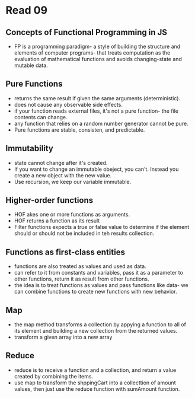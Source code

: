 # Read 09

## Concepts of Functional Programming in JS

- FP is a programming paradigm- a style of building the structure and elements of computer programs- that treats computation as the evaluation of mathematical functions and avoids changing-state and mutable data.

## Pure Functions

- returns the same result if given the same arguments (deterministic).
- does not cause any observable side effects.
- if your function reads external files, it's not a pure function- the file contents can change.
- any function that relies on a random number generator cannot be pure.
- Pure functions are stable, consisten, and predictable.

## Immutability

- state cannot change after it's created.
- If you want to change an immutable obeject, you can't. Instead you create a new object with the new value.
- Use recursion, we keep our variable immutable.

## Higher-order functions

- HOF akes one or more functions as arguments.
- HOF returns a function as its result
- Filter functions expects a true or false value to determine if the element should or should not be included in teh results collection.

## Functions as first-class entities

- functions are also treated as values and used as data.
- can refer to it from constants and variables, pass it as a parameter to other functions, return it as result from other functions.
- the idea is to treat functions as values and pass functions like data- we can combine functions to create new functions with new behavior.

## Map

- the map method transforms a collection by appying a function to all of its element and building a new collection from the returned values.
- transform a given array into a new array

## Reduce

- reduce is to receive a function and a collection, and return a value created by combining the items.
- use map to transform the shppingCart into a collecttion of amount values, then just use the reduce function with sumAmount function.
